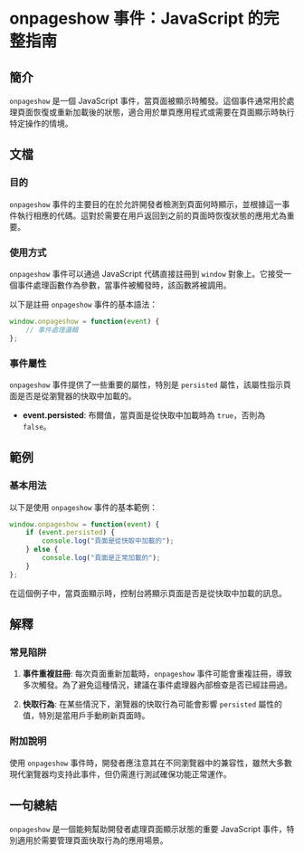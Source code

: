 <!--
Meta Description: # onpageshow 事件：JavaScript 的完整指南 ## 簡介 `onpageshow` 是一個 JavaScript 事件，當頁面被顯示時觸發。這個事件通常用於處理頁面恢復或重新加載後的狀態，適合用於單頁應用程式或需要在頁面顯示時執行特定操作的情境。 ## 文檔 ### 目的 `on...
Meta Keywords: onpageshow, javascript, event, persisted, window
-->

# onpageshow 事件：JavaScript 的完整指南

## 簡介
`onpageshow` 是一個 JavaScript 事件，當頁面被顯示時觸發。這個事件通常用於處理頁面恢復或重新加載後的狀態，適合用於單頁應用程式或需要在頁面顯示時執行特定操作的情境。

## 文檔
### 目的
`onpageshow` 事件的主要目的在於允許開發者檢測到頁面何時顯示，並根據這一事件執行相應的代碼。這對於需要在用戶返回到之前的頁面時恢復狀態的應用尤為重要。

### 使用方式
`onpageshow` 事件可以通過 JavaScript 代碼直接註冊到 `window` 對象上。它接受一個事件處理函數作為參數，當事件被觸發時，該函數將被調用。

以下是註冊 `onpageshow` 事件的基本語法：

```javascript
window.onpageshow = function(event) {
    // 事件處理邏輯
};
```

### 事件屬性
`onpageshow` 事件提供了一些重要的屬性，特別是 `persisted` 屬性，該屬性指示頁面是否是從瀏覽器的快取中加載的。

- **event.persisted**: 布爾值，當頁面是從快取中加載時為 `true`，否則為 `false`。

## 範例
### 基本用法
以下是使用 `onpageshow` 事件的基本範例：

```javascript
window.onpageshow = function(event) {
    if (event.persisted) {
        console.log("頁面是從快取中加載的");
    } else {
        console.log("頁面是正常加載的");
    }
};
```

在這個例子中，當頁面顯示時，控制台將顯示頁面是否是從快取中加載的訊息。

## 解釋
### 常見陷阱
1. **事件重複註冊**: 每次頁面重新加載時，`onpageshow` 事件可能會重複註冊，導致多次觸發。為了避免這種情況，建議在事件處理器內部檢查是否已經註冊過。
   
2. **快取行為**: 在某些情況下，瀏覽器的快取行為可能會影響 `persisted` 屬性的值，特別是當用戶手動刷新頁面時。

### 附加說明
使用 `onpageshow` 事件時，開發者應注意其在不同瀏覽器中的兼容性，雖然大多數現代瀏覽器均支持此事件，但仍需進行測試確保功能正常運作。

## 一句總結
`onpageshow` 是一個能夠幫助開發者處理頁面顯示狀態的重要 JavaScript 事件，特別適用於需要管理頁面快取行為的應用場景。